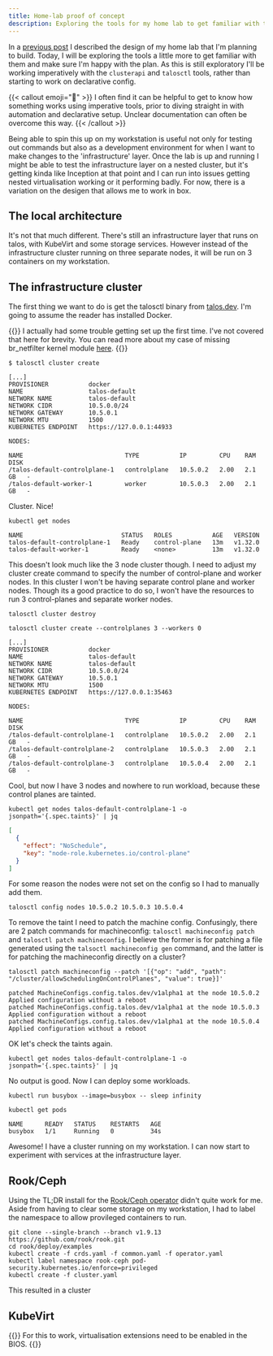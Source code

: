 ```yaml
---
title: Home-lab proof of concept
description: Exploring the tools for my home lab to get familiar with them and make sure I'm happy with the plan.
---
```


In a [previous post](../planning-a-homelab) I described the design of my home lab that I'm planning to build. Today, I
will be exploring the tools a little more to get familiar with them and make sure I'm happy with the plan. As this is
still exploratory I'll be working imperatively with the `clusterapi` and `talosctl` tools, rather than starting to
work on declarative config.

{{< callout emoji="💭" >}}
I often find it can be helpful to get to know how something works using imperative tools, prior to diving straight in 
with automation and declarative setup. Unclear documentation can often be overcome this way.
{{< /callout >}}

Being able to spin this up on my workstation is useful not only for testing out commands but also as a development
environment for when I want to make changes to the 'infrastructure' layer. Once the lab is up and running I might be
able to test the infrastructure layer on a nested cluster, but it's getting kinda like Inception at that point and I can
run into issues getting nested virtualisation working or it performing badly. For now, there is a variation on the
desigen that allows me to work in box.

## The local architecture

It's not that much different. There's still an infrastructure layer that runs on talos, with KubeVirt and some storage
services. However instead of the infrastructure cluster running on three separate nodes, it will be run on 3 containers
on my workstation.

## The infrastructure cluster

The first thing we want to do is get the talosctl binary from [talos.dev](talos.dev). I'm going to assume the reader has
installed Docker.

{{<callout type="info" >}}
I actually had some trouble getting set up the first time. I've not covered that here for brevity. You can read more
about my case of missing br_netfilter kernel module [here](../investigating-talosctl-docker-create-failure).
{{</callout>}}

```shell
$ talosctl cluster create
```
```
[...]
PROVISIONER           docker
NAME                  talos-default
NETWORK NAME          talos-default
NETWORK CIDR          10.5.0.0/24
NETWORK GATEWAY       10.5.0.1
NETWORK MTU           1500
KUBERNETES ENDPOINT   https://127.0.0.1:44933

NODES:

NAME                            TYPE           IP         CPU    RAM      DISK
/talos-default-controlplane-1   controlplane   10.5.0.2   2.00   2.1 GB   -
/talos-default-worker-1         worker         10.5.0.3   2.00   2.1 GB   -
```

Cluster. Nice!

```shell
kubectl get nodes
```
```
NAME                           STATUS   ROLES           AGE   VERSION
talos-default-controlplane-1   Ready    control-plane   13m   v1.32.0
talos-default-worker-1         Ready    <none>          13m   v1.32.0
```

This doesn't look much like the 3 node cluster though. I need to adjust my cluster create command to specify the number
of control-plane and worker nodes. In this cluster I won't be having separate control plane and worker nodes. Though its
a good practice to do so, I won't have the resources to run 3 control-planes and separate worker nodes.

```shell
talosctl cluster destroy
```
```shell
talosctl cluster create --controlplanes 3 --workers 0
```
```
[...]
PROVISIONER           docker
NAME                  talos-default
NETWORK NAME          talos-default
NETWORK CIDR          10.5.0.0/24
NETWORK GATEWAY       10.5.0.1
NETWORK MTU           1500
KUBERNETES ENDPOINT   https://127.0.0.1:35463

NODES:

NAME                            TYPE           IP         CPU    RAM      DISK
/talos-default-controlplane-1   controlplane   10.5.0.2   2.00   2.1 GB   -
/talos-default-controlplane-2   controlplane   10.5.0.3   2.00   2.1 GB   -
/talos-default-controlplane-3   controlplane   10.5.0.4   2.00   2.1 GB   -
```

Cool, but now I have 3 nodes and nowhere to run workload, because these control planes are tainted.

```shell
kubectl get nodes talos-default-controlplane-1 -o jsonpath='{.spec.taints}' | jq
```
```json
[
  {
    "effect": "NoSchedule",
    "key": "node-role.kubernetes.io/control-plane"
  }
]
```

For some reason the nodes were not set on the config so I had to manually add them.

```shell
talosctl config nodes 10.5.0.2 10.5.0.3 10.5.0.4
```

To remove the taint I need to patch the machine config. Confusingly, there are 2 patch commands for machineconfig:
`talosctl machineconfig patch` and `talosctl patch machineconfig`. I believe the former is for patching a file generated
using the `talsoctl machineconfig gen` command, and the latter is for patching the machineconfig directly on a cluster?

```shell
talosctl patch machineconfig --patch '[{"op": "add", "path": "/cluster/allowSchedulingOnControlPlanes", "value": true}]'
```
```
patched MachineConfigs.config.talos.dev/v1alpha1 at the node 10.5.0.2
Applied configuration without a reboot
patched MachineConfigs.config.talos.dev/v1alpha1 at the node 10.5.0.3
Applied configuration without a reboot
patched MachineConfigs.config.talos.dev/v1alpha1 at the node 10.5.0.4
Applied configuration without a reboot
```

OK let's check the taints again.

```shell
kubectl get nodes talos-default-controlplane-1 -o jsonpath='{.spec.taints}' | jq
```

No output is good. Now I can deploy some workloads.

```shell
kubectl run busybox --image=busybox -- sleep infinity
```
```shell
kubectl get pods
```
```
NAME      READY   STATUS    RESTARTS   AGE
busybox   1/1     Running   0          34s
```

Awesome! I have a cluster running on my workstation. I can now start to experiment with services at the infrastructure
layer.

## Rook/Ceph

Using the TL;DR install for the [Rook/Ceph operator](https://rook.io/docs/rook/v1.9/Getting-Started/quickstart/#tldr)
didn't quite work for me. Aside from having to clear some storage on my workstation, I had to label the namespace to
allow provileged containers to run.

```shell
git clone --single-branch --branch v1.9.13 https://github.com/rook/rook.git
cd rook/deploy/examples
kubectl create -f crds.yaml -f common.yaml -f operator.yaml
kubectl label namespace rook-ceph pod-security.kubernetes.io/enforce=privileged
kubectl create -f cluster.yaml
```

This resulted in a cluster


## KubeVirt

{{<callout type="info" >}}
For this to work, virtualisation extensions need to be enabled in the BIOS.
{{</callout>}}

